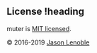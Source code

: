 ## License !heading

muter is [MIT licensed](./LICENSE).

© 2016-2019 [Jason Lenoble](mailto:jason.lenoble@gmail.com)
